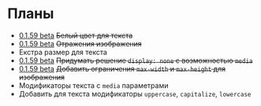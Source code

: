 <!--
more/all/future|20
-->

[updates]: updates.html

# Планы


- [0.1.59 beta][updates] ~~Белый цвет для текста~~
- [0.1.59 beta][updates] ~~Отражения изображения~~
- Екстра размер для текста
- [0.1.59 beta][updates] ~~Придумать решение `display: none` с возможностью `media`~~
- [0.1.59 beta][updates] ~~Добавить ограничения `max-width` и `max-height` для изображения~~
- Модификаторы текста с `media` параметрами
- Добавить для текста модификаторы `uppercase`, `capitalize`, `lowercase`

